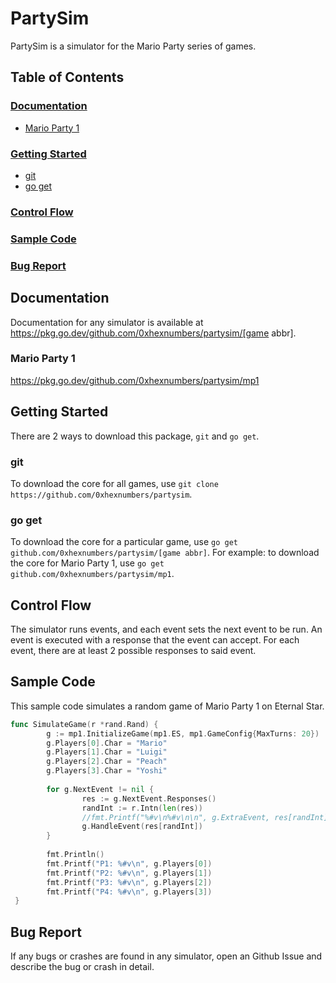 # PartySim

PartySim is a simulator for the Mario Party series of games.

## Table of Contents

### [Documentation](#documentation)

- [Mario Party 1](#mario-party-1)

### [Getting Started](#getting-started)

- [git](#git)
- [go get](#go-get)
  
### [Control Flow](#control-flow)

### [Sample Code](#sample-code)

### [Bug Report](#bug-report)

## Documentation

Documentation for any simulator is available at https://pkg.go.dev/github.com/0xhexnumbers/partysim/[game abbr].

### Mario Party 1

https://pkg.go.dev/github.com/0xhexnumbers/partysim/mp1

## Getting Started

There are 2 ways to download this package, `git` and `go get`.

### git

To download the core for all games, use `git clone https://github.com/0xhexnumbers/partysim`.

### go get

To download the core for a particular game, use `go get github.com/0xhexnumbers/partysim/[game abbr]`. For example: to download the core for Mario Party 1, use `go get github.com/0xhexnumbers/partysim/mp1`.

## Control Flow

The simulator runs events, and each event sets the next event to be run. An event is executed with a response that the event can accept. For each event, there are at least 2 possible responses to said event.

## Sample Code

This sample code simulates a random game of Mario Party 1 on Eternal Star.

```go
func SimulateGame(r *rand.Rand) {
        g := mp1.InitializeGame(mp1.ES, mp1.GameConfig{MaxTurns: 20})
        g.Players[0].Char = "Mario"
        g.Players[1].Char = "Luigi"
        g.Players[2].Char = "Peach"
        g.Players[3].Char = "Yoshi"
 
        for g.NextEvent != nil {
                res := g.NextEvent.Responses()
                randInt := r.Intn(len(res))
                //fmt.Printf("%#v\n%#v\n\n", g.ExtraEvent, res[randInt])
                g.HandleEvent(res[randInt])
        }
 
        fmt.Println()
        fmt.Printf("P1: %#v\n", g.Players[0])
        fmt.Printf("P2: %#v\n", g.Players[1])
        fmt.Printf("P3: %#v\n", g.Players[2])
        fmt.Printf("P4: %#v\n", g.Players[3])
 }
```

## Bug Report

If any bugs or crashes are found in any simulator, open an Github Issue and describe the bug or crash in detail.